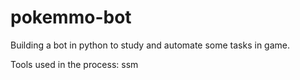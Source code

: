 # pokemmo-bot

Building a bot in python to study and automate some tasks in game.

Tools used in the process:
ssm
